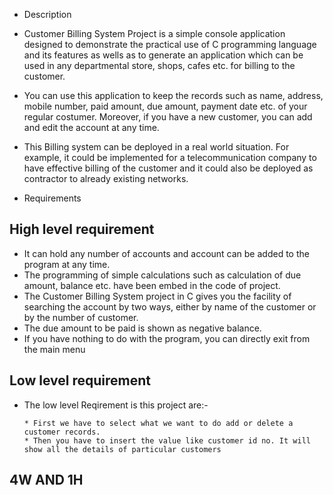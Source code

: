 * Description

* Customer Billing System Project is a simple console application designed to demonstrate the practical use of C programming language and its features as wells as to generate an application which can be used in any departmental store, shops, cafes etc. for billing to the customer.

* You can use this application to keep the records such as name, address, mobile number, paid amount, due amount, payment date etc. of your regular costumer. Moreover, if you have a new customer, you can add and edit the account at any time.

* This Billing system can be deployed in a real world situation. For example, it could be implemented for a telecommunication company to have effective billing of the customer and it could also be deployed as contractor to already existing networks.

* Requirements

## High level requirement

* It can hold any number of accounts and account can be added to the program at any time.
* The programming of simple calculations such as calculation of due amount, balance etc. have been embed in the code of project.
* The Customer Billing System project in C gives you the facility of searching the account by two ways, either by name of the customer or by the number of customer.
* The due amount to be paid is shown as negative balance.
* If you have nothing to do with the program, you can directly exit from the main menu

## Low level requirement

* The low level Reqirement is this project are:-

      * First we have to select what we want to do add or delete a customer records.
      * Then you have to insert the value like customer id no. It will show all the details of particular customers


## 4W AND 1H

